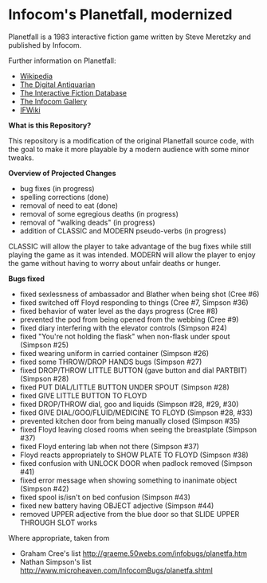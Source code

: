# Infocom's Planetfall, modernized

Planetfall is a 1983 interactive fiction game written by Steve Meretzky and published by Infocom.

Further information on Planetfall:

* [Wikipedia](https://en.wikipedia.org/wiki/Planetfall)
* [The Digital Antiquarian](https://www.filfre.net/2013/03/planetfall/)
* [The Interactive Fiction Database](https://ifdb.tads.org/viewgame?id=xe6kb3cuqwie2q38)
* [The Infocom Gallery](http://infocom.elsewhere.org/gallery/planetfall/planetfall.html)
* [IFWiki](http://www.ifwiki.org/index.php/Planetfall)

__What is this Repository?__

This repository is a modification of the original Planetfall source code, with the goal to make it more playable by a modern audience with some minor tweaks.

__Overview of Projected Changes__

* bug fixes (in progress)
* spelling corrections (done)
* removal of need to eat (done)
* removal of some egregious deaths (in progress)
* removal of "walking deads" (in progress)
* addition of CLASSIC and MODERN pseudo-verbs (in progress)

CLASSIC will allow the player to take advantage of the bug fixes while still playing the game as it was intended.
MODERN will allow the player to enjoy the game without having to worry about unfair deaths or hunger.

__Bugs fixed__

* fixed sexlessness of ambassador and Blather when being shot (Cree #6)
* fixed switched off Floyd responding to things (Cree #7, Simpson #36)
* fixed behavior of water level as the days progress (Cree #8)
* prevented the pod from being opened from the webbing (Cree #9)
* fixed diary interfering with the elevator controls (Simpson #24)
* fixed "You're not holding the flask" when non-flask under spout (Simpson #25)
* fixed wearing uniform in carried container (Simpson #26)
* fixed some THROW/DROP HANDS bugs (Simpson #27)
* fixed DROP/THROW LITTLE BUTTON (gave button and dial PARTBIT) (Simpson #28)
* fixed PUT DIAL/LITTLE BUTTON UNDER SPOUT (Simpson #28)
* fixed GIVE LITTLE BUTTON TO FLOYD
* fixed DROP/THROW dial, goo and liquids (Simpson #28, #29, #30)
* fixed GIVE DIAL/GOO/FLUID/MEDICINE TO FLOYD (Simpson #28, #33)
* prevented kitchen door from being manually closed (Simpson #35)
* fixed Floyd leaving closed rooms when seeing the breastplate (Simpson #37)
* fixed Floyd entering lab when not there (Simpson #37)
* Floyd reacts appropriately to SHOW PLATE TO FLOYD (Simpson #38)
* fixed confusion with UNLOCK DOOR when padlock removed (Simpson #41)
* fixed error message when showing something to inanimate object (Simpson #42)
* fixed spool is/isn't on bed confusion (Simpson #43)
* fixed new battery having OBJECT adjective (Simpson #44)
* removed UPPER adjective from the blue door so that SLIDE UPPER THROUGH SLOT works

Where appropriate, taken from
* Graham Cree's list http://graeme.50webs.com/infobugs/planetfa.htm
* Nathan Simpson's list http://www.microheaven.com/InfocomBugs/planetfa.shtml
